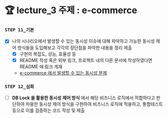 # 🏆 lecture_3 주제 : e-commerce

### **`STEP 11_기본`**

- [X] 나의 시나리오에서 발생할 수 있는 동시성 이슈에 대해 파악하고 가능한 동시성 제어 방식들을 도입해보고 각각의 장단점을 파악한 내용을 정리 제출
    - [X] 구현의 복잡도, 성능, 효율성 등
    - [X] README 작성 혹은 외부 링크, 프로젝트 내의 다른 문서에 작성하였다면 README 에 링크 게재

    - [e-commerce 에서 발생할 수 있는 동시성 문제](src/docs/readme/concurrencyProblem.md)

### **`STEP 12_심화`**

- [ ] **DB Lock 을 활용한 동시성 제어 방식** 에서 해당 비즈니스 로직에서 적합하다고 판단하여 차용한 동시성 제어 방식을 구현하여 비즈니스 로직에 적용하고, 통합테스트 등으로 이를 검증하는 코드 작성 및 제출
